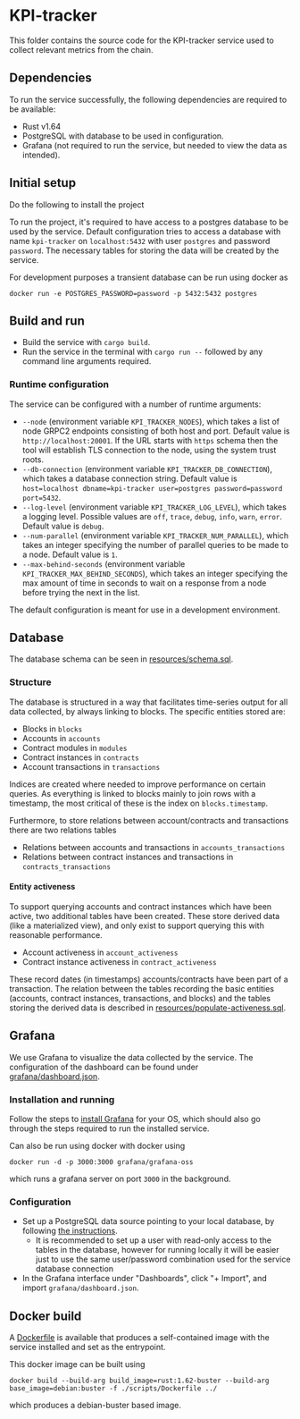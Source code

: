 # KPI-tracker

This folder contains the source code for the KPI-tracker service used to collect relevant metrics from the chain.

## Dependencies

To run the service successfully, the following dependencies are required to be available:

- Rust v1.64
- PostgreSQL with database to be used in configuration.
- Grafana (not required to run the service, but needed to view the data as intended).

## Initial setup

Do the following to install the project

To run the project, it's required to have access to a postgres database to be used by the service. Default configuration tries to access a database with name `kpi-tracker` on `localhost:5432` with user `postgres` and password `password`. The necessary tables for storing the data will be created by the service.

For development purposes a transient database can be run using docker as

`docker run -e POSTGRES_PASSWORD=password -p 5432:5432 postgres`

## Build and run

- Build the service with `cargo build`.
- Run the service in the terminal with `cargo run --` followed by any command line arguments required.

### Runtime configuration

The service can be configured with a number of runtime arguments:

- `--node` (environment variable `KPI_TRACKER_NODES`), which takes a list of node GRPC2 endpoints consisting of both host and port. Default value is `http://localhost:20001`. If the URL starts with `https` schema then the tool will establish TLS connection to the node, using the system trust roots.
- `--db-connection` (environment variable `KPI_TRACKER_DB_CONNECTION`), which takes a database connection string. Default value is `host=localhost dbname=kpi-tracker user=postgres password=password port=5432`.
- `--log-level` (environment variable `KPI_TRACKER_LOG_LEVEL`), which takes a logging level. Possible values are `off`, `trace`, `debug`, `info`, `warn`, `error`. Default value is `debug`.
- `--num-parallel` (environment variable `KPI_TRACKER_NUM_PARALLEL`), which takes an integer specifying the number of parallel queries to be made to a node. Default value is `1`.
- `--max-behind-seconds` (environment variable `KPI_TRACKER_MAX_BEHIND_SECONDS`), which takes an integer specifying the max amount of time in seconds to wait on a response from a node before trying the next in the list.

The default configuration is meant for use in a development environment.

## Database

The database schema can be seen in [resources/schema.sql](./resources/schema.sql).

### Structure

The database is structured in a way that facilitates time-series output for all data collected, by always linking to blocks. The specific entities stored are:

- Blocks in `blocks`
- Accounts in `accounts`
- Contract modules in `modules`
- Contract instances in `contracts`
- Account transactions in `transactions`

Indices are created where needed to improve performance on certain queries. As everything is linked to blocks mainly to join rows with a timestamp, the most critical of these is the index on `blocks.timestamp`.

Furthermore, to store relations between account/contracts and transactions there are two relations tables

- Relations between accounts and transactions in `accounts_transactions`
- Relations between contract instances and transactions in `contracts_transactions`

#### Entity activeness

To support querying accounts and contract instances which have been active, two additional tables have been created. These store derived data (like a materialized view), and only exist to support querying this with reasonable performance.

- Account activeness in `account_activeness`
- Contract instance activeness in `contract_activeness`

These record dates (in timestamps) accounts/contracts have been part of a transaction. The relation between the tables recording the basic entities (accounts, contract instances, transactions, and blocks) and the tables storing the derived data is described in [resources/populate-activeness.sql](./resources/populate-activeness.sql).

## Grafana

We use Grafana to visualize the data collected by the service. The configuration of the dashboard can be found under [grafana/dashboard.json](./grafana/dashboard.json).

### Installation and running

Follow the steps to [install Grafana](https://grafana.com/docs/grafana/latest/setup-grafana/installation/) for your OS, which should also go through the steps required to run the installed service. 

Can also be run using docker with docker using

`docker run -d -p 3000:3000 grafana/grafana-oss`

which runs a grafana server on port `3000` in the background.

### Configuration

- Set up a PostgreSQL data source pointing to your local database, by following [the instructions](https://grafana.com/docs/grafana/latest/datasources/postgres/).
  - It is recommended to set up a user with read-only access to the tables in the database, however for running locally it will be easier just to use the same user/password combination used for the service database connection
- In the Grafana interface under "Dashboards", click "+ Import", and import `grafana/dashboard.json`.

## Docker build

A [Dockerfile](./Dockerfile) is available that produces a self-contained image with the service installed and set as the entrypoint.

This docker image can be built using
```
docker build --build-arg build_image=rust:1.62-buster --build-arg base_image=debian:buster -f ./scripts/Dockerfile ../
```
which produces a debian-buster based image.
